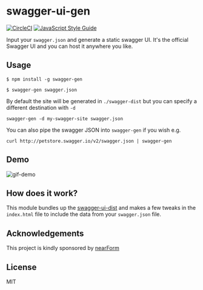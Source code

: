 # swagger-ui-gen

[![CircleCI](https://circleci.com/gh/darahayes/node-swagger-gen.svg?style=svg)](https://circleci.com/gh/darahayes/node-swagger-gen)
[![JavaScript Style Guide](https://img.shields.io/badge/code_style-standard-brightgreen.svg)](https://standardjs.com)

Input your `swagger.json` and generate a static swagger UI. It's the official Swagger UI and you can host it anywhere you like.

## Usage

```
$ npm install -g swagger-gen

$ swagger-gen swagger.json
```

By default the site will be generated in `./swagger-dist` but you can specify a different destination with `-d`

```
swagger-gen -d my-swagger-site swagger.json
```

You can also pipe the swagger JSON into `swagger-gen` if you wish e.g.

```
curl http://petstore.swagger.io/v2/swagger.json | swagger-gen
```

## Demo

![gif-demo](http://g.recordit.co/FtEJ2yqjFc.gif)

## How does it work?

This module bundles up the [swagger-ui-dist](npm/im/static-swagger-dist) and makes a few tweaks in the `index.html` file to include the data from your `swagger.json` file.

## Acknowledgements

This project is kindly sponsored by [nearForm](http://nearform.com)

## License

MIT